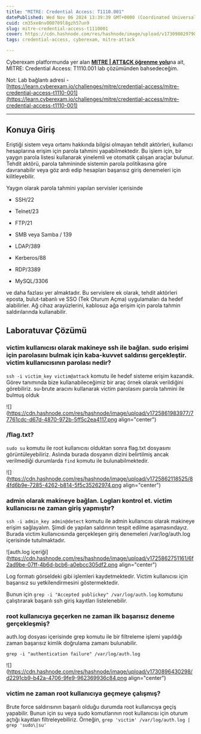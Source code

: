 ```yaml
---
title: "MITRE: Credential Access: T1110.001"
datePublished: Wed Nov 06 2024 13:39:39 GMT+0000 (Coordinated Universal Time)
cuid: cm35xe8nv000709l8gzh57un9
slug: mitre-credential-access-t1110001
cover: https://cdn.hashnode.com/res/hashnode/image/upload/v1730900297981/ab9d73aa-6edc-4f7b-881b-3a291bfca095.png
tags: credential-access, cyberexam, mitre-attack

---
```


Cyberexam platformunda yer alan [**MITRE | ATT&CK öğrenme yolu**](https://learn.cyberexam.io/learning-modules/mitre-att-ck)na ait, MITRE: Credential Access: T1110.001 lab çözümünden bahsedeceğim.

Not: Lab bağlantı adresi - [https://learn.cyberexam.io/challenges/mitre/credential-access/mitre-credential-access-t1110-001](https://learn.cyberexam.io/challenges/mitre/credential-access/mitre-credential-access-t1110-001)

---

## Konuya Giriş

Eriştiği sistem veya ortamı hakkında bilgisi olmayan tehdit aktörleri, kullanıcı hesaplarına erişim için parola tahmini yapabilmektedir. Bu işlem için, bir yaygın parola listesi kullanarak yinelemli ve otomatik çalışan araçlar bulunur. Tehdit aktörü, parola tahmininde sistemin parola politikasına göre davranabilir veya göz ardı edip hesapları başarısız giriş denemeleri için kilitleyebilir.

Yaygın olarak parola tahmini yapılan servisler içerisinde

* SSH/22
    
* Telnet/23
    
* FTP/21
    
* SMB veya Samba / 139
    
* LDAP/389
    
* Kerberos/88
    
* RDP/3389
    
* MySQL/3306
    

ve daha fazlası yer almaktadır. Bu servislere ek olarak, tehdit aktörleri eposta, bulut-tabanlı ve SSO (Tek Oturum Açma) uygulamaları da hedef alabilirler. Ağ cihaz arayüzlerini, kablosuz ağa erişim için parola tahmin saldırılarında kullanabilir.

## Laboratuvar Çözümü

### victim kullanıcısı olarak makineye ssh ile bağlan. sudo erişimi için parolasını bulmak için kaba-kuvvet saldırısı gerçekleştir. victim kullanıcısının parolası nedir?

`ssh -i victim_key victim@attack` komutu ile hedef sisteme erişim kazandık. Görev tanımında bize kullanabileceğimiz bir araç örnek olarak verildiğini görebiliriz. su-brute aracını kullanarak victim parolasını parola tahmini ile bulmuş olduk

![](https://cdn.hashnode.com/res/hashnode/image/upload/v1725861983977/77761cdc-d67d-4870-972b-5ff5c2ea4117.png align="center")

### /flag.txt?

`sudo su` komutu ile root kullanıcısı olduktan sonra flag.txt dosyasını görüntüleyebiliriz. Aslında burada dosyanın dizini belirtilmiş ancak verilmediği durumlarda `find` komutu ile bulunabilmektedir.

![](https://cdn.hashnode.com/res/hashnode/image/upload/v1725862118525/84fd6b9e-7285-4262-b814-5f5c35262974.png align="center")

### admin olarak makineye bağlan. Logları kontrol et. victim kullanıcısı ne zaman giriş yapmıştır?

`ssh -i admin_key admin@detect` komutu ile admin kullanıcısı olarak makineye erişim sağlayalım. Şimdi de yapılan saldırının tespit edilme aşamasındayız. Burada victim kullanıcısında gerçekleşen giriş denemeleri /var/log/auth.log içerisinde tutulmaktadır.

![auth.log içeriği](https://cdn.hashnode.com/res/hashnode/image/upload/v1725862751161/6f2ad9be-07ff-4b6d-bcb6-a0ebcc305df2.png align="center")

Log formatı görseldeki gibi işlemleri kaydetmektedir. Victim kullanıcısı için başarısız su yetkilendirmesini göstermektedir.

Bunun için `grep -i "Accepted publickey" /var/log/auth.log` komutunu çalıştırarak başarılı ssh giriş kayıtları listelenebilir.

### root kullanıcıya geçerken ne zaman ilk başarısız deneme gerçekleşmiş?

auth.log dosyası içerisinde grep komutu ile bir filtreleme işlemi yapıldığı zaman başarısız kimlik doğrulama zamanı bulunabilir.

`grep -i "authentication failure" /var/log/auth.log`

![](https://cdn.hashnode.com/res/hashnode/image/upload/v1730896430298/d2291cb9-b42a-4706-9fe9-962369936c84.png align="center")

### victim ne zaman root kullanıcıya geçmeye çalışmış?

Brute force saldırısının başarılı olduğu durumda root kullanıcıya geçiş yapabilir. Bunun için su veya sudo komutlarının root kullanıcısı için oturum açtığı kayıtları filtreleyebiliriz. Örneğin, `grep 'victim' /var/log/auth.log | grep 'sudo\|su'`